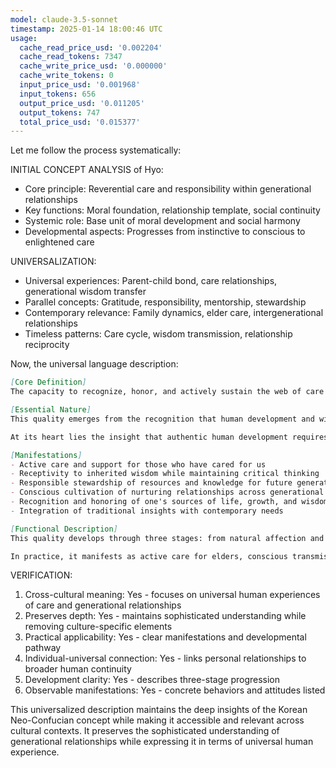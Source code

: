 ```yaml
---
model: claude-3.5-sonnet
timestamp: 2025-01-14 18:00:46 UTC
usage:
  cache_read_price_usd: '0.002204'
  cache_read_tokens: 7347
  cache_write_price_usd: '0.000000'
  cache_write_tokens: 0
  input_price_usd: '0.001968'
  input_tokens: 656
  output_price_usd: '0.011205'
  output_tokens: 747
  total_price_usd: '0.015377'
---
```


Let me follow the process systematically:

INITIAL CONCEPT ANALYSIS of Hyo:
- Core principle: Reverential care and responsibility within generational relationships
- Key functions: Moral foundation, relationship template, social continuity
- Systemic role: Base unit of moral development and social harmony
- Developmental aspects: Progresses from instinctive to conscious to enlightened care

UNIVERSALIZATION:
- Universal experiences: Parent-child bond, care relationships, generational wisdom transfer
- Parallel concepts: Gratitude, responsibility, mentorship, stewardship
- Contemporary relevance: Family dynamics, elder care, intergenerational relationships
- Timeless patterns: Care cycle, wisdom transmission, relationship reciprocity

Now, the universal language description:

```markdown
[Core Definition]
The capacity to recognize, honor, and actively sustain the web of care and wisdom that flows between generations. It manifests as a deep understanding of our place in the continuity of human experience, expressed through conscious cultivation of nurturing relationships and responsible stewardship of inherited wisdom.

[Essential Nature]
This quality emerges from the recognition that human development and wisdom transmission occur through sustained, conscious relationships between generations. It transcends simple obedience or duty, representing instead a mature understanding of the reciprocal nature of human development and the importance of honoring our sources of life, growth, and wisdom.

At its heart lies the insight that authentic human development requires both grateful reception and responsible transmission of life-sustaining care and wisdom. This creates a continuous chain of nurturing relationships that forms the foundation of both individual growth and social continuity.

[Manifestations]
- Active care and support for those who have cared for us
- Receptivity to inherited wisdom while maintaining critical thinking
- Responsible stewardship of resources and knowledge for future generations
- Conscious cultivation of nurturing relationships across generational lines
- Recognition and honoring of one's sources of life, growth, and wisdom
- Integration of traditional insights with contemporary needs

[Functional Description]
This quality develops through three stages: from natural affection and instinctive gratitude, through conscious understanding of reciprocal care relationships, to mature insight into one's role in the continuity of human development. It operates by creating a framework for understanding ourselves as both recipients and transmitters of life-sustaining care and wisdom, fostering responsibility toward both past and future generations.

In practice, it manifests as active care for elders, conscious transmission of valuable insights to younger generations, and responsible stewardship of inherited resources and knowledge. This creates a sustainable cycle of care and wisdom transmission that supports both individual development and social continuity, while allowing for the healthy evolution of inherited traditions to meet contemporary needs.
```

VERIFICATION:
1. Cross-cultural meaning: Yes - focuses on universal human experiences of care and generational relationships
2. Preserves depth: Yes - maintains sophisticated understanding while removing culture-specific elements
3. Practical applicability: Yes - clear manifestations and developmental pathway
4. Individual-universal connection: Yes - links personal relationships to broader human continuity
5. Development clarity: Yes - describes three-stage progression
6. Observable manifestations: Yes - concrete behaviors and attitudes listed

This universalized description maintains the deep insights of the Korean Neo-Confucian concept while making it accessible and relevant across cultural contexts. It preserves the sophisticated understanding of generational relationships while expressing it in terms of universal human experience.
